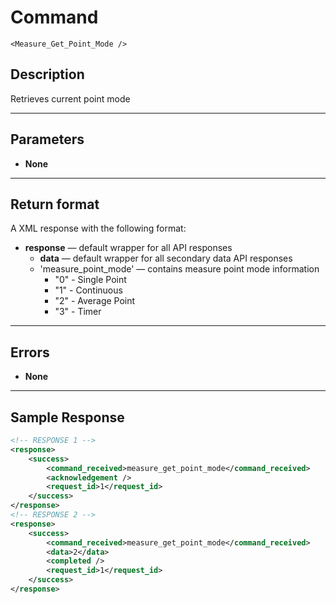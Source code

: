 # Command

    <Measure_Get_Point_Mode />

## Description

Retrieves current point mode

***

## Parameters
- **None**

***

## Return format
A XML response with the following format:

- **response** — default wrapper for all API responses
    - **data** — default wrapper for all secondary data API responses
    - 'measure_point_mode' — contains measure point mode information
        - "0" - Single Point
        - "1" - Continuous
        - "2" - Average Point
        - "3" - Timer

***

## Errors
- **None**

***

## Sample Response

```xml
<!-- RESPONSE 1 -->
<response>
    <success>
        <command_received>measure_get_point_mode</command_received>
        <acknowledgement />
        <request_id>1</request_id>
    </success>
</response>
<!-- RESPONSE 2 -->
<response>
	<success>
		<command_received>measure_get_point_mode</command_received>
		<data>2</data>
		<completed />
		<request_id>1</request_id>
	</success>
</response>
```
